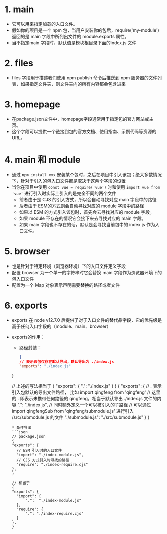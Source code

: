 # 1. main
* 它可以用来指定加载的入口文件。
* 假如你的项目是一个 npm 包，当用户安装你的包后，require('my-module') 返回的是 main 字段中所列出文件的 module.exports 属性。
* 当不指定main 字段时，默认值是模块根目录下面的index.js 文件
# 2. files
* files 字段用于描述我们使用 npm publish 命令后推送到 npm 服务器的文件列表，如果指定文件夹，则文件夹内的所有内容都会包含进来
# 3. homepage
* 在package.json文件中，homepage字段通常用于指定包的官方网站或主页。
* 这个字段可以提供一个链接到包的官方文档、使用指南、示例代码等资源的URL。

# 4. main 和 module
* 通过 ```npm install xxx``` 安装某个包时，之后在项目中引入该包；绝大多数情况下，针对于引入的包入口文件都是取决于这两个字段的设置
* 当你在项目中使用 ```const vue = require('vue')``` 时和使用 ```import vue from 'vue'``` 进行引入时实际上引入的是完全不同的两个文件
  * 前者由于是 CJS 的引入方式，所以会自动寻找对应 main 字段中的路径
  * 后者由于 ESM的方式则会自动寻找对应的 module 字段中的路径
  * 如果以 ESM 的方式引入该包时，首先会去寻找对应的 module 字段。
  * 如果 module 不存在的情况它会接下来去寻找对应的 main 字段。
  * 如果 main 字段也不存在的话，默认是会寻找当前包中的 index.js 作为入口文件。
# 5. browser
* 也是针对于特定环境（浏览器环境）下的入口文件定义字段
* 配置 browser 为一个单一的字符串时它会替换 main 字段作为浏览器环境下的包入口文件
* 配置为一个 Map 对象表示声明需要替换的路径或者文件

# 6. exports
* exports 在 node v12.7.0 后提供了对于入口文件的替代品字段，它的优先级是高于任何入口字段的（module、main、browser）
* exports的作用：
  * 路径封装：
    ```json
    {
    // 表示该包仅存在默认导出，默认导出为 ./index.js
    "exports": "./index.js"
  }

  // 上述的写法相当于
  {
    "exports": {
      ".": "./index.js"
    }
  }
    {
    "exports": {
      // . 表示引入包默认的导出文件路径， 比如 import qingfeng from 'qingfeng'
      // 这里的 . 即表示未携带任何路径的 qingfeng，相当于默认导出 ./index.js 文件的内容
      ".": "./index.js",
      // 同时额外定义一个可以被引入的子路径
      // 可以通过 import qingfengSub from 'qingfeng/submodule.js' 进行引入 /src/submodule.js 的文件
      "./submodule.js": "./src/submodule.js"
    }
  }
    ```
  * 条件导出
    ```json
    // package.json
  {
    "exports": {
      // ESM 引入时的入口文件
      "import": "./index-module.js",
      // CJS 方式引入时寻找的路径
      "require": "./index-require.cjs"
    },
  }

  // 相当于
  {
    "exports": {
      "import": {
          ".":  "./index-module.js"
      },
      "require": {
          ".": "./index-require.cjs"
      }
    },
  }

    ```